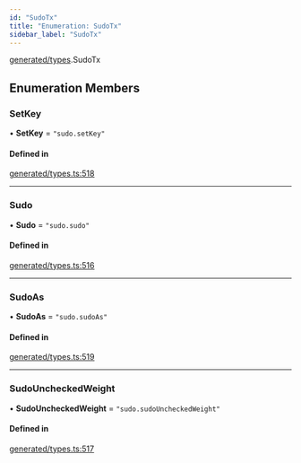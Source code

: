 ```yaml
---
id: "SudoTx"
title: "Enumeration: SudoTx"
sidebar_label: "SudoTx"
---
```


[generated/types](../../../../modules/Generated/Types/Types.md).SudoTx

## Enumeration Members

### SetKey

• **SetKey** = ``"sudo.setKey"``

#### Defined in

[generated/types.ts:518](https://github.com/PolymeshAssociation/polymesh-sdk/blob/c53723bab/src/generated/types.ts#L518)

___

### Sudo

• **Sudo** = ``"sudo.sudo"``

#### Defined in

[generated/types.ts:516](https://github.com/PolymeshAssociation/polymesh-sdk/blob/c53723bab/src/generated/types.ts#L516)

___

### SudoAs

• **SudoAs** = ``"sudo.sudoAs"``

#### Defined in

[generated/types.ts:519](https://github.com/PolymeshAssociation/polymesh-sdk/blob/c53723bab/src/generated/types.ts#L519)

___

### SudoUncheckedWeight

• **SudoUncheckedWeight** = ``"sudo.sudoUncheckedWeight"``

#### Defined in

[generated/types.ts:517](https://github.com/PolymeshAssociation/polymesh-sdk/blob/c53723bab/src/generated/types.ts#L517)
